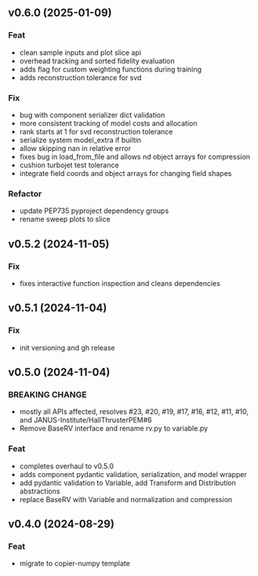 ## v0.6.0 (2025-01-09)

### Feat

- clean sample inputs and plot slice api
- overhead tracking and sorted fidelity evaluation
- adds flag for custom weighting functions during training
- adds reconstruction tolerance for svd

### Fix

- bug with component serializer dict validation
- more consistent tracking of model costs and allocation
- rank starts at 1 for svd reconstruction tolerance
- serialize system model_extra if builtin
- allow skipping nan in relative error
- fixes bug in load_from_file and allows nd object arrays for compression
- cushion turbojet test tolerance
- integrate field coords and object arrays for changing field shapes

### Refactor

- update PEP735 pyproject dependency groups
- rename sweep plots to slice

## v0.5.2 (2024-11-05)

### Fix

- fixes interactive function inspection and cleans dependencies

## v0.5.1 (2024-11-04)

### Fix

- init versioning and gh release

## v0.5.0 (2024-11-04)

### BREAKING CHANGE

- mostly all APIs affected, resolves #23, #20, #19, #17, #16, #12, #11, #10, and JANUS-Institute/HallThrusterPEM#6
- Remove BaseRV interface and rename rv.py to variable.py

### Feat

- completes overhaul to v0.5.0
- adds component pydantic validation, serialization, and model wrapper
- add pydantic validation to Variable, add Transform and Distribution abstractions
- replace BaseRV with Variable and normalization and compression

## v0.4.0 (2024-08-29)

### Feat

- migrate to copier-numpy template
